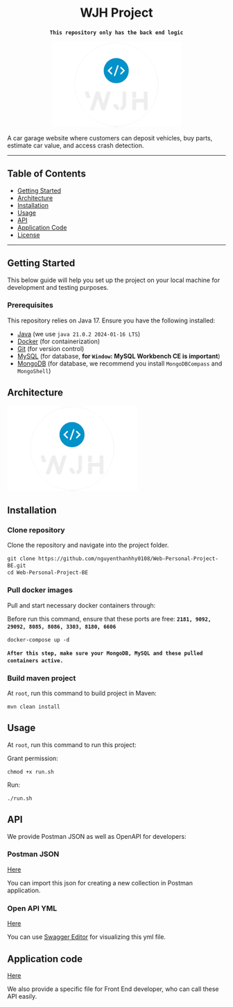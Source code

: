 <div align="center">

# WJH Project
**`This repository only has the back end logic`**

<img src="https://github.com/nguyenthanhhy0108/Web-Personal-Project-BE/blob/main/github-image/wjh-logo.png?raw=true" alt="Project Logo" width="300"/>


</div>

A car garage website where customers can deposit vehicles, buy parts, estimate car value, and access crash detection.

<p></p>

---

## Table of Contents

- [Getting Started](#getting-started)
- [Architecture](#architecture)
- [Installation](#installation)
- [Usage](#usage)
- [API](#api)
- [Application Code](#application-code)
- [License](#license)

---

## Getting Started

This below guide will help you set up the project on your local machine for development and testing purposes.

### Prerequisites

This repository relies on Java 17. Ensure you have the following installed:
- [Java](https://www.java.com/en/) (we use `java 21.0.2 2024-01-16 LTS`)
- [Docker](https://www.docker.com/) (for containerization)
- [Git](https://git-scm.com/) (for version control)
- [MySQL](https://www.mysql.com/) (for database, **for `Window`: MySQL Workbench CE is important**)
- [MongoDB](https://www.mongodb.com/) (for database, we recommend you install `MongoDBCompass` and `MongoShell`)

## Architecture

<img src="https://github.com/nguyenthanhhy0108/Web-Personal-Project-BE/blob/main/github-image/wjh-logo.png?raw=true" alt="Project Logo" width="300"/>


## Installation

### Clone repository
Clone the repository and navigate into the project folder.

```
git clone https://github.com/nguyenthanhhy0108/Web-Personal-Project-BE.git
cd Web-Personal-Project-BE
```

### Pull docker images

Pull and start necessary docker containers through:

Before run this command, ensure that these ports are free:
**`2181, 9092, 29092, 8085, 8086, 3303, 8180, 6606`**

```
docker-compose up -d
```

**`After this step, make sure your MongoDB, MySQL and these pulled containers active.`**

### Build maven project

At `root`, run this command to build project in Maven:
```
mvn clean install
```

## Usage

At `root`, run this command to run this project:

Grant permission:
```
chmod +x run.sh
```
Run:
```
./run.sh
```

## API

We provide Postman JSON as well as OpenAPI for developers:

### Postman JSON

[Here](https://github.com/nguyenthanhhy0108/Web-Personal-Project-BE/blob/main/postman.json)

You can import this json for creating a new collection in Postman application.

### Open API YML

[Here](https://github.com/nguyenthanhhy0108/Web-Personal-Project-BE/blob/main/openAPI.yml)

You can use [Swagger Editor](https://editor.swagger.io/) for visualizing this yml file.

## Application code

[Here](https://github.com/nguyenthanhhy0108/Web-Personal-Project-BE/blob/main/code.txt)

We also provide a specific file for Front End developer, who can call these API easily.



